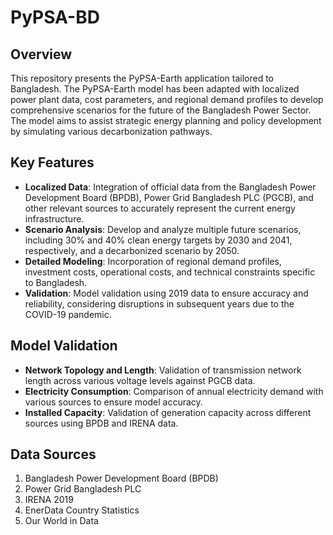 # PyPSA-BD

## Overview
This repository presents the PyPSA-Earth application tailored to Bangladesh. The PyPSA-Earth model has been adapted with localized power plant data, cost parameters, and regional demand profiles to develop comprehensive scenarios for the future of the Bangladesh Power Sector. The model aims to assist strategic energy planning and policy development by simulating various decarbonization pathways.

## Key Features
- **Localized Data**: Integration of official data from the Bangladesh Power Development Board (BPDB), Power Grid Bangladesh PLC (PGCB), and other relevant sources to accurately represent the current energy infrastructure.
- **Scenario Analysis**: Develop and analyze multiple future scenarios, including 30% and 40% clean energy targets by 2030 and 2041, respectively, and a decarbonized scenario by 2050.
- **Detailed Modeling**: Incorporation of regional demand profiles, investment costs, operational costs, and technical constraints specific to Bangladesh.
- **Validation**: Model validation using 2019 data to ensure accuracy and reliability, considering disruptions in subsequent years due to the COVID-19 pandemic.

## Model Validation
- **Network Topology and Length**: Validation of transmission network length across various voltage levels against PGCB data.
- **Electricity Consumption**: Comparison of annual electricity demand with various sources to ensure model accuracy.
- **Installed Capacity**: Validation of generation capacity across different sources using BPDB and IRENA data.

## Data Sources
  1. Bangladesh Power Development Board (BPDB)
  2. Power Grid Bangladesh PLC
  3. IRENA 2019
  4. EnerData Country Statistics
  5. Our World in Data

